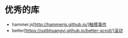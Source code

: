 # 优秀的库

* hammer.js[http://hammerjs.github.io/]触摸事件
* better[https://ustbhuangyi.github.io/better-scroll/]滚动